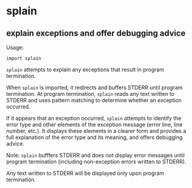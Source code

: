 # splain
## explain exceptions and offer debugging advice 

Usage:
```
import splain
```

`splain` attempts to explain any exceptions that result in program termination.  

When `splain` is imported, it redirects and buffers STDERR until program termination.  At program termination, `splain` reads any text written to STDERR and uses pattern matching to determine whether an exception occurred.

If it appears that an exception occurred, `splain` attempts to identify the error type and other elements of the exception message (error line, line number, etc.).  It displays these elements in a clearer form and provides a full explanation of the error type and its meaning, and offers debugging advice.  

Note:  `splain` bufffers STDERR and does not display error messages until program termination (including non-exception errors written to STDERR).  

Any text written to STDERR will be displayed only upon program termination.  


